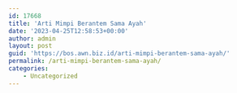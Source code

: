 ```yaml
---
id: 17668
title: 'Arti Mimpi Berantem Sama Ayah'
date: '2023-04-25T12:58:53+00:00'
author: admin
layout: post
guid: 'https://bos.awn.biz.id/arti-mimpi-berantem-sama-ayah/'
permalink: /arti-mimpi-berantem-sama-ayah/
categories:
    - Uncategorized
---
```


